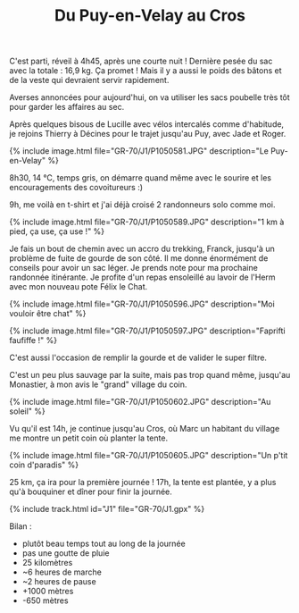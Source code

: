 ﻿---
title: "Du Puy-en-Velay au Cros"
permalink: /GR-70/J1/
sidebar:
  nav: "gr_70"
enable_tracks: true
---

C'est parti, réveil à 4h45, après une courte nuit !
Dernière pesée du sac avec la totale : 16,9 kg. Ça promet ! Mais il y a aussi le poids des bâtons et de la veste qui devraient servir rapidement.

Averses annoncées pour aujourd'hui, on va utiliser les sacs poubelle très tôt pour garder les affaires au sec.

Après quelques bisous de Lucille avec vélos intercalés comme d'habitude, je rejoins Thierry à Décines pour le trajet jusqu'au Puy, avec Jade et Roger.

{% include image.html file="GR-70/J1/P1050581.JPG" description="Le Puy-en-Velay" %}

8h30, 14 °C, temps gris, on démarre quand même avec le sourire et les encouragements des covoitureurs :)

9h, me voilà en t-shirt et j'ai déjà croisé 2 randonneurs solo comme moi.

{% include image.html file="GR-70/J1/P1050589.JPG" description="1 km à pied, ça use, ça use !" %}

Je fais un bout de chemin avec un accro du trekking, Franck, jusqu'à un problème de fuite de gourde de son côté.
Il me donne énormément de conseils pour avoir un sac léger. Je prends note pour ma prochaine randonnée itinérante.
Je profite d'un repas ensoleillé au lavoir de l'Herm avec mon nouveau pote Félix le Chat.

{% include image.html file="GR-70/J1/P1050596.JPG" description="Moi vouloir être chat" %}

{% include image.html file="GR-70/J1/P1050597.JPG" description="Faprifti faufiffe !" %}

C'est aussi l'occasion de remplir la gourde et de valider le super filtre.

C'est un peu plus sauvage par la suite, mais pas trop quand même, jusqu'au Monastier, à mon avis le "grand" village du coin.

{% include image.html file="GR-70/J1/P1050602.JPG" description="Au soleil" %}

Vu qu'il est 14h, je continue jusqu'au Cros, où Marc un habitant du village me montre un petit coin où planter la tente.

{% include image.html file="GR-70/J1/P1050605.JPG" description="Un p'tit coin d'paradis" %}

25 km, ça ira pour la première journée ! 17h, la tente est plantée, y a plus qu'à bouquiner et dîner pour finir la journée.

{% include track.html id="J1" file="GR-70/J1.gpx" %}

Bilan :
* plutôt beau temps tout au long de la journée
* pas une goutte de pluie
* 25 kilomètres
* ~6 heures de marche
* ~2 heures de pause
* +1000 mètres
* -650 mètres
